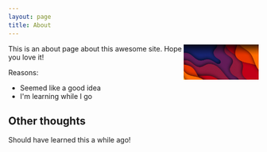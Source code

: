 ```yaml
---
layout: page
title: About
---
```


<img src="https://github.com/scott-good/blog/blob/main/ColorWaves_BG.jpg" style="width:30%;float:right;"/>This is an about page about this awesome site.
Hope you love it!

Reasons:
- Seemed like a good idea
- I'm learning while I go

## Other thoughts

Should have learned this a while ago!
